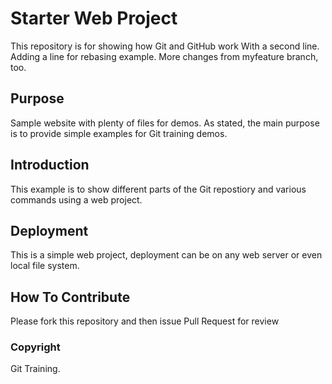 # Starter Web Project

This repository is for showing how Git and GitHub work
With a second line.
Adding a line for rebasing example.
More changes from myfeature branch, too.

## Purpose

Sample website with plenty of files for demos.
As stated, the main purpose is to provide simple examples for Git training demos.

## Introduction

This example is to show different parts of the Git repostiory and various commands using a web project.

## Deployment

This is a simple web project, deployment can be on any web server or even local file system.

## How To Contribute

Please fork this repository and then issue Pull Request for review

### Copyright

Git Training.

